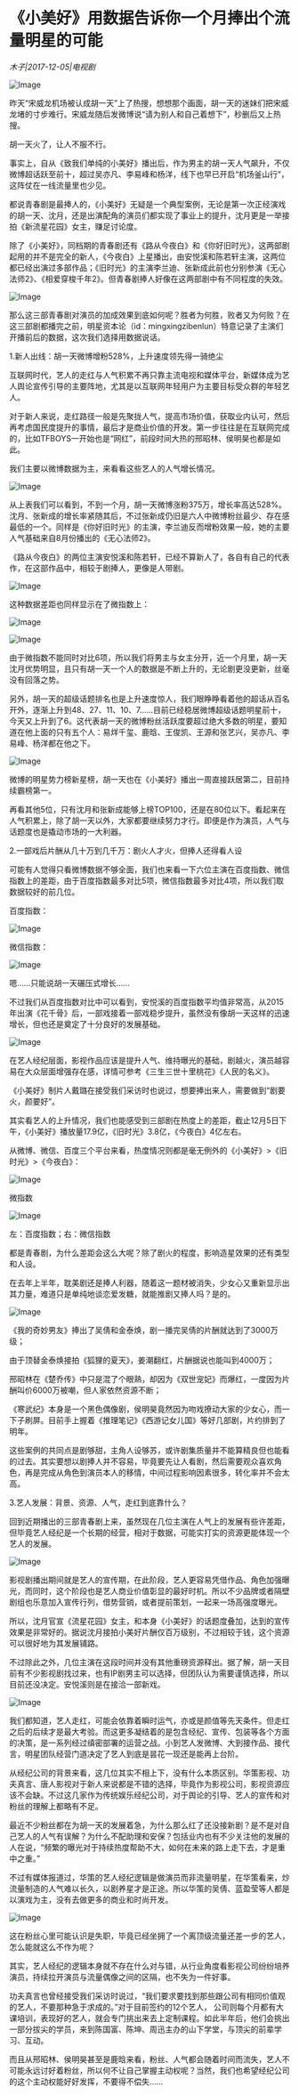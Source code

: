 # 《小美好》用数据告诉你一个月捧出个流量明星的可能

*木子|2017-12-05|电视剧*

![Image](http://si1.go2yd.com/get-image/0Isr2MnXNce)

昨天“宋威龙机场被认成胡一天”上了热搜，想想那个画面，胡一天的迷妹们把宋威龙堵的寸步难行。宋威龙随后发微博说“请为别人和自己着想下”，秒删后又上热搜。

胡一天火了，让人不服不行。

事实上，自从《致我们单纯的小美好》播出后，作为男主的胡一天人气飙升，不仅微博超话跃至前十，超过吴亦凡、李易峰和杨洋，线下也早已开启“机场釜山行”，这阵仗在一线流量里也少见。

都说青春剧是最捧人的，《小美好》无疑是一个典型案例，无论是第一次正经演戏的胡一天、沈月，还是出演配角的演员们都实现了事业上的提升，沈月更是一举接拍《新流星花园》女主，赚足讨论度。

除了《小美好》，同档期的青春剧还有《路从今夜白》和《你好旧时光》，这两部剧起用的并不是完全的新人，《今夜白》上星播出，由安悦溪和陈若轩主演，这两位都已经出演过多部作品；《旧时光》的主演李兰迪、张新成此前也分别参演《无心法师2》、《相爱穿梭千年2》。但青春剧捧人好像在这两部剧中有不同程度的失效。

![Image](http://si1.go2yd.com/get-image/0Isr297wBt2)

那么这三部青春剧对演员的加成效果到底如何呢？胜者为何胜，败者又为何败？在这三部剧都播完之前，明星资本论（id：mingxingzibenlun）特意记录了主演们开播前后的数据，这次我们选择用数据说话。

1.新人出线：胡一天微博增粉528%，上升速度领先得一骑绝尘

互联网时代，艺人的走红与人气积累不再只靠主流电视和媒体平台，新媒体成为艺人舆论宣传引导的主要阵地，尤其是以互联网年轻用户为主要目标受众群的年轻艺人。

对于新人来说，走红路径一般是先聚拢人气，提高市场价值，获取业内认可，然后再考虑国民度提升的事情，最后才是商业价值的开发。第一步往往是在互联网完成的，比如TFBOYS一开始也是“网红”，前段时间大热的邢昭林、侯明昊也都是如此。

我们主要以微博数据为主，来看看这些艺人的人气增长情况。

![Image](http://si1.go2yd.com/get-image/0Isr2LVrF6e)

从上表我们可以看到，不到一个月，胡一天微博涨粉375万，增长率高达528%。沈月、张新成的增长率紧随其后，不过张新成仍旧是六人中微博粉丝最少、存在感最低的一个。同样是《你好旧时光》的主演，李兰迪反而增粉效果一般，她的主要人气基础来自8月份播出的《无心法师2》。

《路从今夜白》的两位主演安悦溪和陈若轩，已经不算新人了，各自有自己的代表作，在这部作品中，相较于剧捧人，更像是人带剧。

![Image](http://si1.go2yd.com/get-image/0Isr1y0gcOe)

这种数据差距也同样显示在了微指数上：

![Image](http://si1.go2yd.com/get-image/0Isr2K58Yi0)

![Image](http://si1.go2yd.com/get-image/0Isr27bRM4O)

由于微指数不能同时对比6项，所以我们将男主与女主分开，近一个月里，胡一天沈月优势明显，且只有胡一天一个人的数据是不断上升的，无论剧更没更新，丝毫没有回落之势。

另外，胡一天的超级话题排名也是上升速度惊人，我们眼睁睁看着他的超话从百名开外，逐渐上升到48、27、11、10、7……目前已经稳居微博超级话题明星前十，今天又上升到了6。这代表胡一天的微博粉丝活跃度要超过绝大多数的明星，要知道在他上面的只有五个人：易烊千玺、鹿晗、王俊凯、王源和张艺兴，吴亦凡、李易峰、杨洋都在他之下。

![Image](http://si1.go2yd.com/get-image/0Isr26M2DJY)

微博的明星势力榜新星榜，胡一天也在《小美好》播出一周直接跃居第二，目前持续霸榜第一。

再看其他5位，只有沈月和张新成能够上榜TOP100，还是在80位以下。看起来在人气积累上，除了胡一天以外，大家都要继续努力才行。即便是作为演员，人气与话题度也是撬动市场的一大利器。

2.一部戏后片酬从几十万到几千万：剧火人才火，但捧人还得看人设

可能有人觉得只看微博数据不够全面，我们也来看一下六位主演在百度指数、微信指数上的差距，由于百度指数最多对比5项，微信指数最多对比4项，所以我们取数据较好的前几位。

百度指数：

![Image](http://si1.go2yd.com/get-image/0Isr1sRCsN6)

微信指数：

![Image](http://si1.go2yd.com/get-image/0Isr1tyY4m0)

嗯……只能说胡一天碾压式增长……

不过我们从百度指数对比中可以看到，安悦溪的百度指数平均值非常高，从2015年出演《花千骨》后，一部戏接着一部戏稳步提升，虽然没有像胡一天这样的迅速增长，但也还是奠定了十分良好的发展基础。

![Image](http://si1.go2yd.com/get-image/0Isr1vWTfbk)

在艺人经纪层面，影视作品应该是提升人气、维持曝光的基础，剧越火，演员越容易在大众层面增强存在感，详情可参考《三生三世十里桃花》《人民的名义》。

《小美好》制片人戴璐在接受我们采访时也说过，想要捧出来人，需要做到“剧要火，颜要好”。

其实看艺人的上升情况，我们也能感受到三部剧在热度上的差距，截止12月5日下午，《小美好》播放量17.9亿，《旧时光》3.8亿，《今夜白》4亿左右。

从微博、微信、百度三个平台来看，热度情况则都是毫无例外的《小美好》>《旧时光》>《今夜白》：

![Image](http://si1.go2yd.com/get-image/0Isr1wfbFUO)

微指数

![Image](http://si1.go2yd.com/get-image/0Isr23RfUqe)

左：百度指数；右：微信指数

都是青春剧，为什么差距会这么大呢？除了剧火的程度，影响造星效果的还有类型和人设。

在去年上半年，耽美剧还是捧人利器，随着这一题材被消失，少女心又重新显示出其力量，难道只是单纯地谈恋爱发糖，就能推剧又捧人吗？是的。

![Image](http://si1.go2yd.com/get-image/0Isr1zSgn2m)

《我的奇妙男友》捧出了吴倩和金泰焕，剧一播完吴倩的片酬就达到了3000万级；

由于顶替金泰焕接拍《狐狸的夏天》，姜潮翻红，片酬据说也能叫到4000万；

邢昭林在《楚乔传》中只是混了个眼熟，却因为《双世宠妃》而爆红，一度因为片酬叫价6000万被嘲，但人家依然资源不断；

《寒武纪》本身是一个黑色偶像剧，侯明昊竟然因为吻戏撩动大家的少女心，而一下子刷屏。目前手上握着《推理笔记》《西游记女儿国》等好几部剧，片约排到了明年。

这些案例的共同点是剧够甜，主角人设够苏，或许剧集质量并不能算精良但也能看的过去。其实要想以剧捧人并不容易，毕竟要先让人看剧，然后需要观众喜欢角色，再是完成从角色到演员本人的移情，中间过程影响因素很多，转化率并不会太高。

3.艺人发展：背景、资源、人气，走红到底靠什么？

回到近期播出的三部青春剧上来，虽然现在几位主演在人气上的发展有些许差距，但毕竟艺人经纪是一个长期的经营，相对于数据，可能实打实的资源更能体现一个艺人的发展。

![Image](http://si1.go2yd.com/get-image/0Isr20t5lmS)

影视剧播出期间就是艺人的宣传期，在此阶段，艺人更容易凭借作品、角色加强曝光，而同时，这个阶段也是艺人商业价值彰显的最好时机。所以不少品牌或者隔壁剧组也乐意加入宣传行列，借势营销，或者提前策划，一起来一场高强度曝光。

所以，沈月官宣《流星花园》女主，和本身《小美好》的话题度叠加，达到的宣传效果是非常好的。据说沈月接拍小美好片酬仅百万级别，不过相较于钱，这个资源可以很好地为其发展铺路。

不过除此之外，几位主演在这段时间并没有其他重磅资源释出。据了解，胡一天目前有不少影视剧找过来，也有IP剧男主可以选择，但团队认为需要谨慎选择，所以目前还没决定。安悦溪则是在接洽一部新戏。

![Image](http://si1.go2yd.com/get-image/0Isr225S544)

我们都知道，艺人走红，可能会依靠着瞬时运气，亦或是颜值等先天条件。但走红之后的后续才是最大考验。而这更多凝结着的是包含经纪、宣传、包装等各个方面的决策，是一系列经过缜密部署的运营之战。小到艺人发微博、大到接作品、接代言，明星团队经营门道决定了艺人到底是昙花一现还是能再上台阶。

从经纪公司的背景来看，这几位其实不相上下，没有什么本质区别。华策影视、功夫真言、唐人影视对于新人来说都是不错的选择，毕竟作为影视公司，影视资源应该不会缺。不过这几家作为传统娱乐经纪公司，对于舆论的引导、艺人的宣传和对粉丝的理解上都略有不足。

最近不少粉丝都在为胡一天的发展着急，为什么那么红了还没接新剧？是不是对自己艺人的人气有误解？为什么不配助理和安保？包括业内也有不少关注他的发展的人在说，“频繁的曝光对于持续热度帮助不大，如何在未来的路上走下去，才是重中之重。”

不过有媒体报道过，华策的艺人经纪逻辑是做演员而非流量明星，在华策看来，炒流量制造的人气难以长久，以剧养星才是正途。所以华策的吴倩、蓝盈莹等人都是以演戏为主，没有去做更多的商业和时尚开发。

![Image](http://si1.go2yd.com/get-image/0Isr24yeB5U)

这在粉丝心里可能认识是失职，毕竟已经坐拥了一个离顶级流量还差一步的艺人，怎么能就这么不作为呢？

其实，艺人经纪的逻辑本身就不存在什么对与错，从行业角度看影视公司纷纷培养演员，持续拉开演员与流量偶像之间的区隔，也不失为一件好事。

功夫真言也曾经接受我们采访时说过，“我们要求要找到那些跟公司有相同价值观的艺人，不要那种急于求成的。”对于目前签约的12个艺人， 公司则每个月都有大课培训，表现好的艺人，就会专门挑出来去上定制课程。如此半年后，他们会挑出一部分拔尖的学员，来到陈国富、陈坤、周迅主办的山下学堂，与顶尖的前辈学习、互动。

而且从邢昭林、侯明昊甚至是鹿晗来看，粉丝、人气都会随着时间而流失，艺人不可能永远讨好着粉丝，所以何不让自己掌握主动权呢？当然，我们也希望经纪公司的这个主动权能好好发挥，不要得不偿失……

